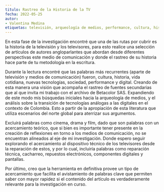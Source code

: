 ```yaml
---
titulo: Rastreo de la Historia de la TV
fecha: 2022-05-25
autor: 
- Valentina Medina
etiquetas: televisión, arqueología de medios, performance, cultura, historia 
---
```


 
En esta fase de la investigación encontré que una de las rutas por cubrir es la historia de la televisión y los televisores, para esto realice una selección de artículos de autores angloparlantes que abordan desde diferentes perspectivas este medio de comunicación y donde el rastreo de su historia hace parte de tu metodología en la escritura. 

Durante la lectura encontré que las palabras más recurrentes (aparte de televisión y medios de comunicación) fueron, cultura, historia, vida cotidiana, nuevas tecnologías, sociedad, performance y digital. Creando de esta manera una visión que acompaña el rastreo de fuentes secundarias que al que invita mi trabajo con el archivo de Betacolor SAS. Expandiendo de este modo mis búsquedas iniciales hacia la arqueología de medios, y el análisis sobre la transición de tecnologías análogas a las digitales en el contexto de Colombia. Esto a partir de la apropiación de esta literatura que utiliza escenarios del norte global para aterrizar sus argumentos. 

Excluirá palabras como cinema, drama y film, dado que son palabras con un acercamiento teórico, que si bien es importante tener presente en la creación de reflexiones en torno a los medios de comunicación, no se encuentran alineados al eje de mi investigación. Donde espero seguir explorando el acercamiento al dispositivo técnico de los televisores desde la reparación de estos, y por lo cual, incluiría palabras como reparación técnica, cacharreo, repuestos electrónicos, componentes digitales y pantallas. 

Por último, creo que la herramienta en definitiva provee un tipo de acercamiento que facilita el avistamiento de palabras clave que permiten saber con mayor rapidez si el contenido del artículo es verdaderamente relevante para la investigación en curso. 
